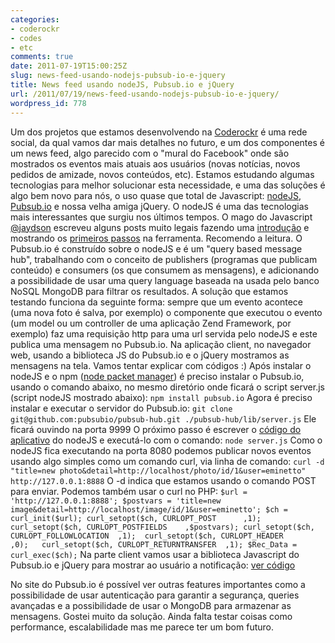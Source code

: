 ```yaml
---
categories:
- coderockr
- codes
- etc
comments: true
date: 2011-07-19T15:00:25Z
slug: news-feed-usando-nodejs-pubsub-io-e-jquery
title: News feed usando nodeJS, Pubsub.io e jQuery
url: /2011/07/19/news-feed-usando-nodejs-pubsub-io-e-jquery/
wordpress_id: 778
---
```


Um dos projetos que estamos desenvolvendo na [Coderockr](http://www.coderockr.com) é uma rede social, da qual vamos dar mais detalhes no futuro, e um dos componentes é um news feed, algo parecido com o "mural do Facebook" onde são mostrados os eventos mais atuais aos usuários (novas notícias, novos pedidos de amizade, novos conteúdos, etc).
Estamos estudando algumas tecnologias para melhor solucionar esta necessidade, e uma das soluções é algo bem novo para nós, o uso quase que total de Javascript: [nodeJS](http://nodejs.org), [Pubsub.io](http://pubsub.io/) e nossa velha amiga jQuery.
O nodeJS é uma das tecnologias mais interessantes que surgiu nos últimos tempos. O mago do Javascript  [@jaydson](http://twitter.com/jaydson) escreveu alguns posts muito legais fazendo uma [introdução](http://jaydson.org/nodejs-introducao) e mostrando os [primeiros passos](http://jaydson.org/nodejs-instalacao) na ferramenta. Recomendo a leitura.
O Pubsub.io é construído sobre o nodeJS e é um "query based message hub", trabalhando com o conceito de publishers (programas que publicam conteúdo) e consumers (os que consumem as mensagens), e adicionando a possibilidade de usar uma query language baseada na usada pelo banco NoSQL MongoDB para filtrar os resultados.
A solução que estamos testando funciona da seguinte forma: sempre que um evento acontece (uma nova foto é salva, por exemplo) o componente que executou o evento (um model ou um controller de uma aplicação Zend Framework, por exemplo) faz uma requisição http para uma url servida pelo nodeJS e este publica uma mensagem no Pubsub.io. Na aplicação client, no navegador web, usando a biblioteca JS do Pubsub.io e o jQuery mostramos as mensagens na tela. Vamos tentar explicar com códigos :)
Após instalar o nodeJS e o npm ([node packet manager](http://howtonode.org/introduction-to-npm)) é preciso instalar o Pubsub.io, usando o comando abaixo, no mesmo diretório onde ficará o script server.js (script nodeJS mostrado abaixo):
`npm install pubsub.io`
Agora é preciso instalar e executar o servidor do Pubsub.io:
`
git clone git@github.com:pubsubio/pubsub-hub.git
./pubsub-hub/lib/server.js
`
Ele ficará ouvindo na porta 9999
O próximo passo é escrever o [código do aplicativo](https://gist.github.com/1093224) do nodeJS e executá-lo com o comando:
`node server.js`
Como o nodeJS fica executando na porta 8080 podemos publicar novos eventos usando algo simples como um comando curl, via linha de comando:
`curl -d "title=new photo&detail=http://localhost/photo/id/1&user=eminetto" http://127.0.0.1:8888`
O -d indica que estamos usando o comando POST para enviar. 
Podemos também usar o curl no PHP:
`
$url = 'http://127.0.0.1:8888';
$postvars = 'title=new image&detail=http://localhost/image/id/1&user=eminetto';
$ch = curl_init($url);
curl_setopt($ch, CURLOPT_POST      ,1);
curl_setopt($ch, CURLOPT_POSTFIELDS    ,$postvars);
curl_setopt($ch, CURLOPT_FOLLOWLOCATION  ,1); 
curl_setopt($ch, CURLOPT_HEADER      ,0);  
curl_setopt($ch, CURLOPT_RETURNTRANSFER  ,1);
$Rec_Data = curl_exec($ch);
`
Na parte client vamos usar a biblioteca Javascript do Pubsub.io e jQuery para mostrar ao usuário a notificação: [ver código](https://gist.github.com/1093252)

No site do Pubsub.io é possível ver outras features importantes como a possibilidade de usar autenticação para garantir a segurança, queries avançadas e a possibilidade de usar o MongoDB para armazenar as mensagens.
Gostei muito da solução. Ainda falta testar coisas como performance, escalabilidade mas me parece ter um bom futuro. 

